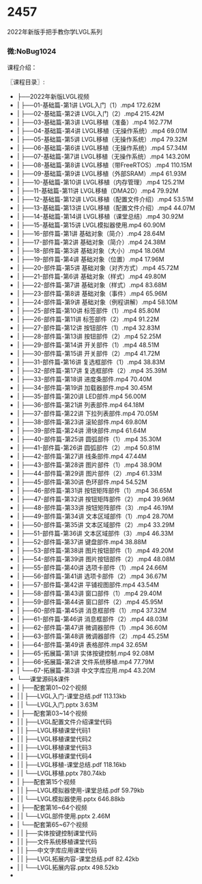 # 2457
2022年新版手把手教你学LVGL系列
### 微:NoBug1024 


课程介绍：

〖课程目录〗:

- ├──2022年新版LVGL视频  
- |   ├──01-基础篇-第1讲 LVGL入门（1）.mp4  172.62M
- |   ├──02-基础篇-第2讲 LVGL入门（2）.mp4  215.42M
- |   ├──03-基础篇-第3讲 LVGL移植（准备）.mp4  162.77M
- |   ├──04-基础篇-第4讲 LVGL移植（无操作系统）.mp4  69.01M
- |   ├──05-基础篇-第5讲 LVGL移植（无操作系统）.mp4  79.32M
- |   ├──06-基础篇-第6讲 LVGL移植（无操作系统）.mp4  57.34M
- |   ├──07-基础篇-第7讲 LVGL移植（无操作系统）.mp4  143.20M
- |   ├──08-基础篇-第8讲 LVGL移植（带FreeRTOS）.mp4  110.15M
- |   ├──09-基础篇-第9讲 LVGL移植（外部SRAM）.mp4  61.93M
- |   ├──10-基础篇-第10讲 LVGL移植（内存管理）.mp4  125.21M
- |   ├──11-基础篇-第11讲 LVGL移植（DMA2D）.mp4  79.92M
- |   ├──12-基础篇-第12讲 LVGL移植（配置文件介绍）.mp4  53.51M
- |   ├──13-基础篇-第13讲 LVGL移植（配置文件介绍）.mp4  44.07M
- |   ├──14-基础篇-第14讲 LVGL移植（课堂总结）.mp4  30.92M
- |   ├──15-基础篇-第15讲 LVGL模拟器使用.mp4  60.90M
- |   ├──16-部件篇-第1讲 基础对象（简介）.mp4  28.64M
- |   ├──17-部件篇-第2讲 基础对象（简介）.mp4  24.38M
- |   ├──18-部件篇-第3讲 基础对象（大小）.mp4  18.06M
- |   ├──19-部件篇-第4讲 基础对象（位置）.mp4  17.96M
- |   ├──20-部件篇-第5讲 基础对象（对齐方式）.mp4  45.72M
- |   ├──21-部件篇-第6讲 基础对象（样式）.mp4  49.80M
- |   ├──22-部件篇-第7讲 基础对象（样式）.mp4  83.68M
- |   ├──23-部件篇-第8讲 基础对象（事件）.mp4  65.96M
- |   ├──24-部件篇-第9讲 基础对象（例程讲解）.mp4  58.10M
- |   ├──25-部件篇-第10讲 标签部件（1）.mp4  85.80M
- |   ├──26-部件篇-第11讲 标签部件（2）.mp4  91.22M
- |   ├──27-部件篇-第12讲 按钮部件（1）.mp4  32.83M
- |   ├──28-部件篇-第13讲 按钮部件（2）.mp4  52.25M
- |   ├──29-部件篇-第14讲 开关部件（1）.mp4  48.51M
- |   ├──30-部件篇-第15讲 开关部件（2）.mp4  41.72M
- |   ├──31-部件篇-第16讲 复选框部件（1）.mp4  38.83M
- |   ├──32-部件篇-第17讲 复选框部件（2）.mp4  35.39M
- |   ├──33-部件篇-第18讲 进度条部件.mp4  70.40M
- |   ├──34-部件篇-第19讲 加载器部件.mp4  30.45M
- |   ├──35-部件篇-第20讲 LED部件.mp4  56.00M
- |   ├──36-部件篇-第21讲 列表部件.mp4  64.18M
- |   ├──37-部件篇-第22讲 下拉列表部件.mp4  70.05M
- |   ├──38-部件篇-第23讲 滚轮部件.mp4  69.80M
- |   ├──39-部件篇-第24讲 滑块部件.mp4  61.64M
- |   ├──40-部件篇-第25讲 圆弧部件（1）.mp4  35.30M
- |   ├──41-部件篇-第26讲 圆弧部件（2）.mp4  50.81M
- |   ├──42-部件篇-第27讲 线条部件.mp4  47.44M
- |   ├──43-部件篇-第28讲 图片部件（1）.mp4  38.90M
- |   ├──44-部件篇-第29讲 图片部件（2）.mp4  61.33M
- |   ├──45-部件篇-第30讲 色环部件.mp4  54.52M
- |   ├──46-部件篇-第31讲 按钮矩阵部件（1）.mp4  36.65M
- |   ├──47-部件篇-第32讲 按钮矩阵部件（2）.mp4  39.96M
- |   ├──48-部件篇-第33讲 按钮矩阵部件（3）.mp4  46.19M
- |   ├──49-部件篇-第34讲 文本区域部件（1）.mp4  28.70M
- |   ├──50-部件篇-第35讲 文本区域部件（2）.mp4  33.29M
- |   ├──51-部件篇-第36讲 文本区域部件（3）.mp4  46.33M
- |   ├──52-部件篇-第37讲 键盘部件.mp4  38.88M
- |   ├──53-部件篇-第38讲 图片按钮部件（1）.mp4  49.20M
- |   ├──54-部件篇-第39讲 图片按钮部件（2）.mp4  48.08M
- |   ├──55-部件篇-第40讲 选项卡部件（1）.mp4  24.66M
- |   ├──56-部件篇-第41讲 选项卡部件（2）.mp4  36.67M
- |   ├──57-部件篇-第42讲 平铺视图部件.mp4  43.54M
- |   ├──58-部件篇-第43讲 窗口部件（1）.mp4  29.40M
- |   ├──59-部件篇-第44讲 窗口部件（2）.mp4  45.95M
- |   ├──60-部件篇-第45讲 消息框部件（1）.mp4  37.32M
- |   ├──61-部件篇-第46讲 消息框部件（2）.mp4  48.03M
- |   ├──62-部件篇-第47讲 微调器部件（1）.mp4  36.60M
- |   ├──63-部件篇-第48讲 微调器部件（2）.mp4  45.25M
- |   ├──64-部件篇-第49讲 表格部件.mp4  32.65M
- |   ├──65-拓展篇-第1讲 实体按键控制.mp4  92.08M
- |   ├──66-拓展篇-第2讲 文件系统移植.mp4  77.79M
- |   └──67-拓展篇-第3讲 中文字库应用.mp4  43.20M
- └──课堂源码&课件  
- |   ├──配套第01~02个视频  
- |   |   ├──LVGL入门-课堂总结.pdf  113.13kb
- |   |   └──LVGL入门.pptx  3.63M
- |   ├──配套第03~14个视频  
- |   |   ├──LVGL配置文件介绍课堂代码  
- |   |   ├──LVGL移植课堂代码1  
- |   |   ├──LVGL移植课堂代码2  
- |   |   ├──LVGL移植课堂代码3  
- |   |   ├──LVGL移植课堂代码4  
- |   |   ├──LVGL移植-课堂总结.pdf  118.16kb
- |   |   └──LVGL移植.pptx  780.74kb
- |   ├──配套第15个视频  
- |   |   ├──LVGL模拟器使用-课堂总结.pdf  59.79kb
- |   |   └──LVGL模拟器使用.pptx  646.88kb
- |   ├──配套第16~64个视频  
- |   |   └──LVGL部件使用.pptx  2.46M
- |   └──配套第65~67个视频  
- |   |   ├──实体按键控制课堂代码  
- |   |   ├──文件系统移植课堂代码  
- |   |   ├──中文字库应用课堂代码  
- |   |   ├──LVGL拓展内容-课堂总结.pdf  82.42kb
- |   |   └──LVGL拓展内容.pptx  498.52kb
- 
